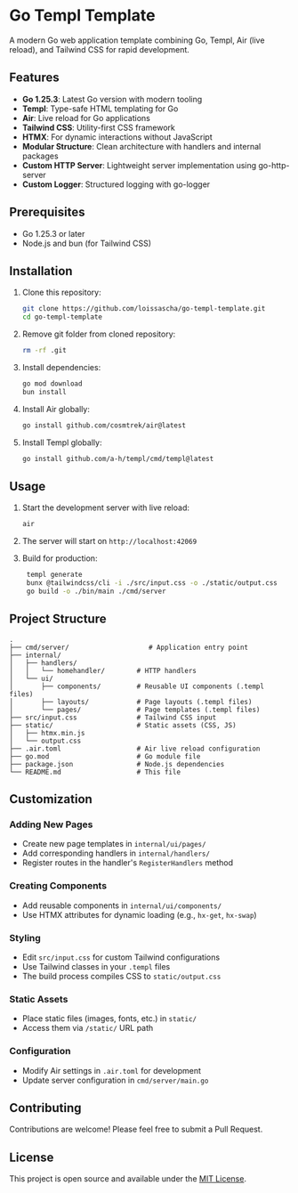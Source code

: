 # Go Templ Template

A modern Go web application template combining Go, Templ, Air (live reload), and Tailwind CSS for rapid development.

## Features

- **Go 1.25.3**: Latest Go version with modern tooling
- **Templ**: Type-safe HTML templating for Go
- **Air**: Live reload for Go applications
- **Tailwind CSS**: Utility-first CSS framework
- **HTMX**: For dynamic interactions without JavaScript
- **Modular Structure**: Clean architecture with handlers and internal packages
- **Custom HTTP Server**: Lightweight server implementation using go-http-server
- **Custom Logger**: Structured logging with go-logger

## Prerequisites

- Go 1.25.3 or later
- Node.js and bun (for Tailwind CSS)

## Installation

1. Clone this repository:
   ```bash
   git clone https://github.com/loissascha/go-templ-template.git
   cd go-templ-template
   ```

2. Remove git folder from cloned repository:
    ```bash
    rm -rf .git
    ```

3. Install dependencies:
   ```bash
   go mod download
   bun install
   ```

4. Install Air globally:
   ```bash
   go install github.com/cosmtrek/air@latest
   ```

5. Install Templ globally:
   ```bash
   go install github.com/a-h/templ/cmd/templ@latest
   ```

## Usage

1. Start the development server with live reload:
   ```bash
   air
   ```

2. The server will start on `http://localhost:42069`

3. Build for production:
   ```bash
    templ generate
    bunx @tailwindcss/cli -i ./src/input.css -o ./static/output.css
    go build -o ./bin/main ./cmd/server
   ```

## Project Structure

```
.
├── cmd/server/                    # Application entry point
├── internal/
│   ├── handlers/
│   │   └── homehandler/        # HTTP handlers
│   └── ui/
│       ├── components/         # Reusable UI components (.templ files)
│       ├── layouts/            # Page layouts (.templ files)
│       └── pages/              # Page templates (.templ files)
├── src/input.css               # Tailwind CSS input
├── static/                     # Static assets (CSS, JS)
│   ├── htmx.min.js
│   └── output.css
├── .air.toml                   # Air live reload configuration
├── go.mod                      # Go module file
├── package.json                # Node.js dependencies
└── README.md                   # This file
```

## Customization

### Adding New Pages
- Create new page templates in `internal/ui/pages/`
- Add corresponding handlers in `internal/handlers/`
- Register routes in the handler's `RegisterHandlers` method

### Creating Components
- Add reusable components in `internal/ui/components/`
- Use HTMX attributes for dynamic loading (e.g., `hx-get`, `hx-swap`)

### Styling
- Edit `src/input.css` for custom Tailwind configurations
- Use Tailwind classes in your `.templ` files
- The build process compiles CSS to `static/output.css`

### Static Assets
- Place static files (images, fonts, etc.) in `static/`
- Access them via `/static/` URL path

### Configuration
- Modify Air settings in `.air.toml` for development
- Update server configuration in `cmd/server/main.go`

## Contributing

Contributions are welcome! Please feel free to submit a Pull Request.

## License

This project is open source and available under the [MIT License](LICENSE).
